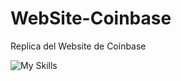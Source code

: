 # WebSite-Coinbase
Replica del Website de Coinbase

![My Skills](https://skillicons.dev/icons?i=html,css,bootstrap)
